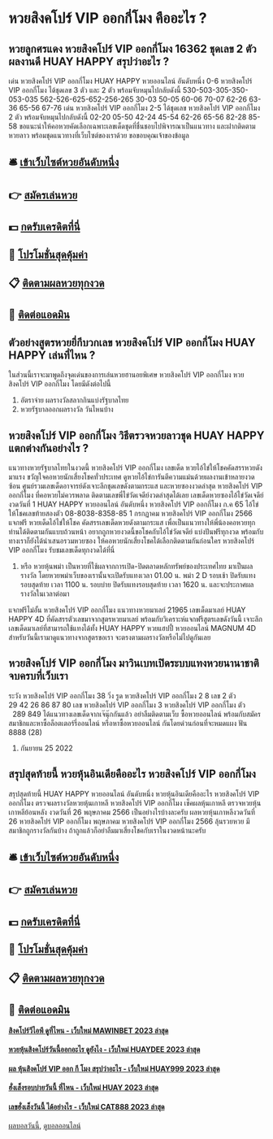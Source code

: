 # หวยสิงคโปร์ VIP ออกกี่โมง คืออะไร ?
## หวยลูกศรแดง หวยสิงคโปร์ VIP ออกกี่โมง 16362 ชุดเลข 2 ตัวผลงานดี HUAY HAPPY สรุปว่าอะไร ?
เด่น หวยสิงคโปร์ VIP ออกกี่โมง HUAY HAPPY หวยออนไลน์ อันดับหนึ่ง 0-6 หวยสิงคโปร์ VIP ออกกี่โมง ได้ชุดเลข 3 ตัว และ 2 ตัว พร้อมจับหมุนไปกลับดังนี้
530-503-305-350-053-035
562-526-625-652-256-265
30-03
50-05
60-06
70-07
62-26
63-36
65-56
67-76
เด่น หวยสิงคโปร์ VIP ออกกี่โมง 2-5 ได้ชุดเลข หวยสิงคโปร์ VIP ออกกี่โมง 2 ตัว พร้อมจับหมุนไปกลับดังนี้
02-20
05-50
42-24
45-54
62-26
65-56
82-28
85-58
ขอแนะนำให้คอหวยคัดเลือกเฉพาะเลขเด็ดชุดที่ชื่นชอบไปพิจารณาเป็นแนวทาง และฝากติดตามหวยลาว พร้อมชุดแนวทางที่เว็บไซต์ของเราด้วย
ขอขอบคุณเจ้าของข้อมูล


## 🛎 [เข้าเว็บไซต์หวยอันดับหนึ่ง](https://bit.ly/3BG5bNw)
## 👉 [สมัครเล่นหวย](https://bit.ly/3BG5bNw)
## 💵 [กดรับเครดิตที่นี่](https://bit.ly/3C3mvgS)
## 👑 [โปรโมชั่นสุดคุ้มค่า](https://bit.ly/3C3mvgS)
## 📋 [ติดตามผลหวยทุกงวด](https://bit.ly/3C3mvgS)
## 📱 [ติดต่อแอดมิน](https://bit.ly/3C3mvgS)

## ตัวอย่างสูตรหวยยี่กีบวกเลข หวยสิงคโปร์ VIP ออกกี่โมง HUAY HAPPY เล่นที่ไหน ?
ในส่วนนี้เราจะมาพูดถึงจุดเด่นของการเล่นหวยฮานอยพิเศษ หวยสิงคโปร์ VIP ออกกี่โมง หวยสิงคโปร์ VIP ออกกี่โมง โดยมีดังต่อไปนี้
1. อัตราจ่าย ผลรางวัลสลากกินแบ่งรัฐบาลไทย
2. หวยรัฐบาลออกผลรางวัล วันไหนบ้าง

## หวยสิงคโปร์ VIP ออกกี่โมง วิธีตรวจหวยลาวชุด HUAY HAPPY แตกต่างกันอย่างไร ?
แนวทางหวยรัฐบาลไทยในงวดนี้ หวยสิงคโปร์ VIP ออกกี่โมง เลขเด็ด หวยไอ้ไข่ให้โชคคัดสรรหวยดังมาแรง ขวัญใจคอหวยนักเสี่ยงโชคทั่วประเทศ ดูหวยไอ้ไข่การันตีความแม่นด้วยผลงานเข้าหลายงวดซ้อน ศูนย์รวมเลขเด็ดอาจารย์ดังเจาะลึกชุดเลขดังตามกระแส และหวยซองงวดล่าสุด หวยสิงคโปร์ VIP ออกกี่โมง ที่คอหวยไม่ควรพลาด ติดตามเลขพี่ไข่วัดเจดีย์งวดล่าสุดได้เลย
เลขเด็ดหวยซองไอ้ไข่วัดเจดีย์ งวดวันที่ 1 HUAY HAPPY หวยออนไลน์ อันดับหนึ่ง หวยสิงคโปร์ VIP ออกกี่โมง ก.ค 65
ไอ้ไข่ให้โชคเลขท้ายสองตัว
08-8038-8358-85
1 กรกฏาคม หวยสิงคโปร์ VIP ออกกี่โมง 2566
แจกฟรี หวยเด็ดไอ้ไข่ให้โชค คัดสรรเลขเด็ดหวยดังตามกระแส เพื่อเป็นแนวทางให้พี่น้องคอหวยทุกท่านได้ติดตามกันแบบถ้วนหน้า อยากถูกหวยงวดนี้ขอโชคกับไอ้ไข่วัดเจดีย์ แบ่งปันฟรีทุกงวด พร้อมกับทางเราก็ยังได้นำเสนอรวมหวยซอง ให้คอหวยนักเสี่ยงโชคได้เลือกติดตามกันก่อนใคร หวยสิงคโปร์ VIP ออกกี่โมง รับชมเลขเด็ดทุกงวดได้ที่นี่
1. หรือ หวยหุ้นพม่า เป็นหวยที่ใช้ผลจากการเปิด-ปิดตลาดหลักทรัพย์ของประเทศไทย มาเป็นผลรางวัล โดยหวยพม่าเว็บของเรานั้นจะเปิดรับแทงเวลา 01.00 น. พม่า 2 D รอบเช้า ปิดรับแทงรอบสุดท้าย เวลา 1100 น. รอบบ่าย ปิดรับแทงรอบสุดท้าย เวลา 1620 น. และจะประกาศผลรางวัลในเวลาต่อมา

แจกฟรีไม่อั้น หวยสิงคโปร์ VIP ออกกี่โมง แนวทางหวยมาเลย์ 21965 เลขเด็ดมาเลย์ HUAY HAPPY 4D ที่คัดสรรตัวเลขมาจากสูตรหวยมาเลย์ พร้อมกับวิเคราะห์แจกฟรีสูตรเลขดังวันนี้ เจาะลึกเลขเด็ดมาเลย์ที่สามารถใช้แทงได้ทั้ง HUAY HAPPY หวยแฮปปี้ หวยออนไลน์ MAGNUM 4D สำหรับวันนี้เรามาดูแนวทางจากสูตรขอเรา จะตรงตามผลรางวัลหรือไม่ไปดูกันเลย

## หวยสิงคโปร์ VIP ออกกี่โมง มาวินเบทเปิดระบบแทงหวยนานาชาติ จบครบที่เว็บเรา
ระวัง หวยสิงคโปร์ VIP ออกกี่โมง 38
วิ่ง รูด หวยสิงคโปร์ VIP ออกกี่โมง 2 8
เลข 2 ตัว           29 42 26 86 87 80
เลข หวยสิงคโปร์ VIP ออกกี่โมง 3 หวยสิงคโปร์ VIP ออกกี่โมง ตัว           289 849
ได้แนวทางเลขเด็ดจากเจ๊นุ๊กกันแล้ว อย่าลืมติดตามเว็บ ซื้อหวยออนไลน์ พร้อมกับสมัครสมาชิกและหาซื้อล็อตเตอร์รี่ออนไลน์ หรือหาซื้อหวยออนไลน์ กันโดยด่วนก่อนที่จะหมดแผง
ฟัน 8888 (28)
1. กันยายน 25 2022

## สรุปสุดท้ายนี้ หวยหุ้นอินเดียคืออะไร หวยสิงคโปร์ VIP ออกกี่โมง
สรุปสุดท้ายนี้ HUAY HAPPY หวยออนไลน์ อันดับหนึ่ง หวยหุ้นอินเดียคืออะไร หวยสิงคโปร์ VIP ออกกี่โมง ตรวจผลรางวัลหวยหุ้นเกาหลี หวยสิงคโปร์ VIP ออกกี่โมง เช็คผลหุ้นเกาหลี ตรวจหวยหุ้นเกาหลีย้อนหลัง งวดวันที่ 26 พฤษภาคม 2566
เป็นอย่างไรบ้างละครับ ผลหวยหุ้นเกาหลีงวดวันที่ 26 หวยสิงคโปร์ VIP ออกกี่โมง พฤษภาคม หวยสิงคโปร์ VIP ออกกี่โมง 2566 ลุ้นรวยหวย มีสมาชิกถูกรางวัลกันบ้าง ถ้าถูกแล้วก็อย่าลืมมาเสี่ยงโชคกับเราในงวดหน้านะครับ

## 🛎 [เข้าเว็บไซต์หวยอันดับหนึ่ง](https://bit.ly/3BG5bNw)
## 👉 [สมัครเล่นหวย](https://bit.ly/3BG5bNw)
## 💵 [กดรับเครดิตที่นี่](https://bit.ly/3C3mvgS)
## 👑 [โปรโมชั่นสุดคุ้มค่า](https://bit.ly/3C3mvgS)
## 📋 [ติดตามผลหวยทุกงวด](https://bit.ly/3C3mvgS)
## 📱 [ติดต่อแอดมิน](https://bit.ly/3C3mvgS)

#### [สิงคโปร์วีไอพี ดูที่ไหน - เว็บใหม่ MAWINBET 2023 ล่าสุด](https://atom.io/themes/สิงคโปร์วีไอพี%20ดูที่ไหน%20-%20เว็บใหม่%20mawinbet%202023%20ล่าสุด)
#### [หวยหุ้นสิงคโปร์วันนี้ออกอะไร ดูยังไง - เว็บใหม่ HUAYDEE 2023 ล่าสุด](https://atom.io/themes/หวยหุ้นสิงคโปร์วันนี้ออกอะไร%20ดูยังไง%20-%20เว็บใหม่%20huaydee%202023%20ล่าสุด)
#### [ผล หุ้นสิงคโปร์ VIP ออก กี โมง สรุปว่าอะไร - เว็บใหม่ HUAY999 2023 ล่าสุด](https://atom.io/themes/ผล%20หุ้นสิงคโปร์%20vip%20ออก%20กี%20โมง%20สรุปว่าอะไร%20-%20เว็บใหม่%20huay999%202023%20ล่าสุด)
#### [ฮั่งเส็งรอบบ่ายวันนี้ ที่ไหน - เว็บใหม่ HUAY 2023 ล่าสุด](https://atom.io/themes/ฮั่งเส็งรอบบ่ายวันนี้%20ที่ไหน%20-%20เว็บใหม่%20huay%202023%20ล่าสุด)
#### [เลขฮั่งเส็งวันนี้ ได้อย่างไร - เว็บใหม่ CAT888 2023 ล่าสุด](https://atom.io/themes/เลขฮั่งเส็งวันนี้%20ได้อย่างไร%20-%20เว็บใหม่%20cat888%202023%20ล่าสุด)

[ผลบอลวันนี้](https://siamsport.tv "ผลบอลวันนี้"), [ดูบอลออนไลน์](https://siamsport.tv/ดูบอลสด "ดูบอลออนไลน์")